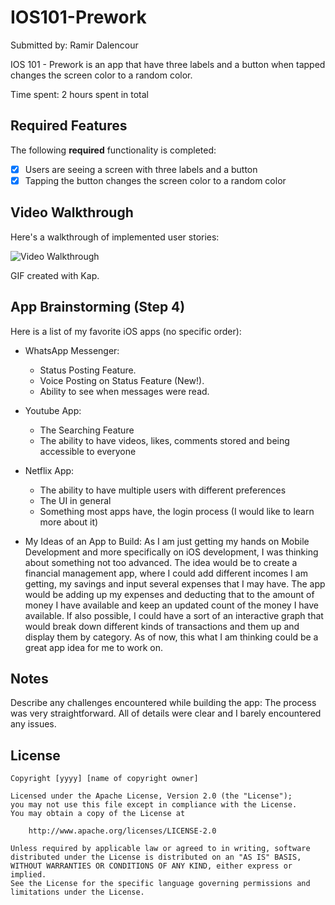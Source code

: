 # IOS101-Prework

Submitted by: Ramir Dalencour

IOS 101 - Prework is an app that have three labels and a button when tapped changes the screen color to a random color. 

Time spent: 2 hours spent in total

## Required Features

The following **required** functionality is completed:

- [X] Users are seeing a screen with three labels and a button
- [X] Tapping the button changes the screen color to a random color
 
## Video Walkthrough

Here's a walkthrough of implemented user stories:

<img src='http://i.imgur.com/link/to/your/gif/file.gif' title='Video Walkthrough' width='' alt='Video Walkthrough' />

<!-- Replace this with whatever GIF tool you used! -->
GIF created with Kap.
<!-- Recommended tools:
[Kap](https://getkap.co/) for macOS
[ScreenToGif](https://www.screentogif.com/) for Windows
[peek](https://github.com/phw/peek) for Linux. -->

## App Brainstorming (Step 4)
Here is a list of my favorite iOS apps (no specific order):
- WhatsApp Messenger:
  - Status Posting Feature.
  - Voice Posting on Status Feature (New!).
  - Ability to see when messages were read.
- Youtube App:
  - The Searching Feature
  - The ability to have videos, likes, comments stored and being accessible to everyone
- Netflix App:
  - The ability to have multiple users with different preferences
  - The UI in general
  - Something most apps have, the login process (I would like to learn more about it)


- My Ideas of an App to Build:
  As I am just getting my hands on Mobile Development and more specifically on iOS development, I was thinking about something not too advanced. The idea would be to create a
  financial management app, where I could add different incomes I am getting, my savings and input several expenses that I may have. The app would be adding up my expenses and
  deducting that to the amount of money I have available and keep an updated count of the money I have available. If also possible, I could have a sort of an interactive graph
  that would break down different kinds of transactions and them up and display them by category. As of now, this what I am thinking could be a great app idea for me to work on.
  

## Notes

Describe any challenges encountered while building the app:
The process was very straightforward. All of details were clear and I barely encountered any issues.

## License

    Copyright [yyyy] [name of copyright owner]

    Licensed under the Apache License, Version 2.0 (the "License");
    you may not use this file except in compliance with the License.
    You may obtain a copy of the License at

        http://www.apache.org/licenses/LICENSE-2.0

    Unless required by applicable law or agreed to in writing, software
    distributed under the License is distributed on an "AS IS" BASIS,
    WITHOUT WARRANTIES OR CONDITIONS OF ANY KIND, either express or implied.
    See the License for the specific language governing permissions and
    limitations under the License.
